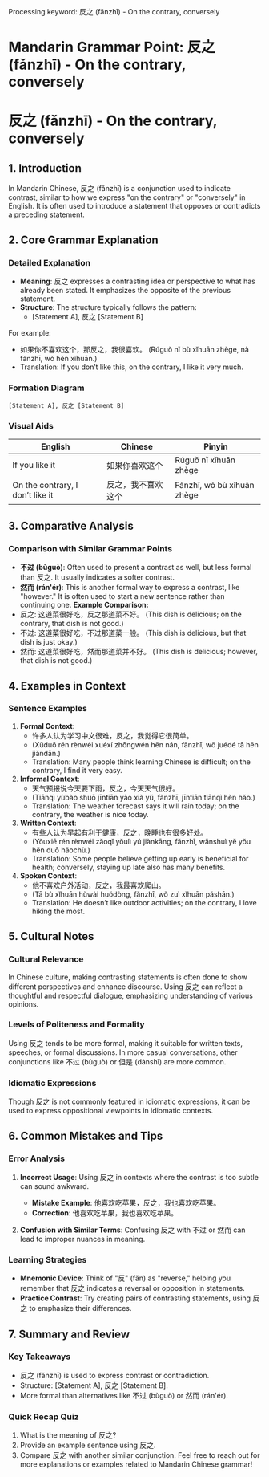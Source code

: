 Processing keyword: 反之 (fǎnzhī) - On the contrary, conversely
# Mandarin Grammar Point: 反之 (fǎnzhī) - On the contrary, conversely
# 反之 (fǎnzhī) - On the contrary, conversely
## 1. Introduction
In Mandarin Chinese, 反之 (fǎnzhī) is a conjunction used to indicate contrast, similar to how we express "on the contrary" or "conversely" in English. It is often used to introduce a statement that opposes or contradicts a preceding statement.
## 2. Core Grammar Explanation
### Detailed Explanation
- **Meaning**: 反之 expresses a contrasting idea or perspective to what has already been stated. It emphasizes the opposite of the previous statement.
- **Structure**: The structure typically follows the pattern:
  - [Statement A], 反之 [Statement B]
  
For example:
- 如果你不喜欢这个，那反之，我很喜欢。 (Rúguǒ nǐ bù xǐhuān zhège, nà fǎnzhī, wǒ hěn xǐhuān.)
- Translation: If you don’t like this, on the contrary, I like it very much.
### Formation Diagram
```
[Statement A], 反之 [Statement B]
```
### Visual Aids
| English      | Chinese                     | Pinyin          |
|--------------|-----------------------------|------------------|
| If you like it | 如果你喜欢这个               | Rúguǒ nǐ xǐhuān zhège |
| On the contrary, I don’t like it | 反之，我不喜欢这个          | Fǎnzhī, wǒ bù xǐhuān zhège     |
## 3. Comparative Analysis
### Comparison with Similar Grammar Points
- **不过 (bùguò)**: Often used to present a contrast as well, but less formal than 反之. It usually indicates a softer contrast.
- **然而 (rán'ér)**: This is another formal way to express a contrast, like "however." It is often used to start a new sentence rather than continuing one.
**Example Comparison:**
- 反之: 这道菜很好吃，反之那道菜不好。 (This dish is delicious; on the contrary, that dish is not good.)
- 不过: 这道菜很好吃，不过那道菜一般。 (This dish is delicious, but that dish is just okay.)
- 然而: 这道菜很好吃，然而那道菜并不好。 (This dish is delicious; however, that dish is not good.)
## 4. Examples in Context
### Sentence Examples
1. **Formal Context**:
   - 许多人认为学习中文很难，反之，我觉得它很简单。
   - (Xǔduō rén rènwéi xuéxí zhōngwén hěn nán, fǎnzhī, wǒ juédé tā hěn jiǎndān.)
   - Translation: Many people think learning Chinese is difficult; on the contrary, I find it very easy.
2. **Informal Context**:
   - 天气预报说今天要下雨，反之，今天天气很好。
   - (Tiānqì yùbào shuō jīntiān yào xià yǔ, fǎnzhī, jīntiān tiānqì hěn hǎo.)
   - Translation: The weather forecast says it will rain today; on the contrary, the weather is nice today.
3. **Written Context**:
   - 有些人认为早起有利于健康，反之，晚睡也有很多好处。
   - (Yǒuxiē rén rènwéi zǎoqǐ yǒulì yú jiànkāng, fǎnzhī, wǎnshuì yě yǒu hěn duō hǎochù.)
   - Translation: Some people believe getting up early is beneficial for health; conversely, staying up late also has many benefits.
4. **Spoken Context**:
   - 他不喜欢户外活动，反之，我最喜欢爬山。
   - (Tā bù xǐhuān hùwài huódòng, fǎnzhī, wǒ zuì xǐhuān páshān.)
   - Translation: He doesn’t like outdoor activities; on the contrary, I love hiking the most.
## 5. Cultural Notes
### Cultural Relevance
In Chinese culture, making contrasting statements is often done to show different perspectives and enhance discourse. Using 反之 can reflect a thoughtful and respectful dialogue, emphasizing understanding of various opinions.
### Levels of Politeness and Formality
Using 反之 tends to be more formal, making it suitable for written texts, speeches, or formal discussions. In more casual conversations, other conjunctions like 不过 (bùguò) or 但是 (dànshì) are more common.
### Idiomatic Expressions
Though 反之 is not commonly featured in idiomatic expressions, it can be used to express oppositional viewpoints in idiomatic contexts.
## 6. Common Mistakes and Tips
### Error Analysis
1. **Incorrect Usage**: Using 反之 in contexts where the contrast is too subtle can sound awkward. 
   - **Mistake Example**: 他喜欢吃苹果，反之，我也喜欢吃苹果。
   - **Correction**: 他喜欢吃苹果，我也喜欢吃苹果。
   
2. **Confusion with Similar Terms**: Confusing 反之 with 不过 or 然而 can lead to improper nuances in meaning. 
### Learning Strategies
- **Mnemonic Device**: Think of "反" (fǎn) as "reverse," helping you remember that 反之 indicates a reversal or opposition in statements.
- **Practice Contrast**: Try creating pairs of contrasting statements, using 反之 to emphasize their differences.
## 7. Summary and Review
### Key Takeaways
- 反之 (fǎnzhī) is used to express contrast or contradiction.
- Structure: [Statement A], 反之 [Statement B].
- More formal than alternatives like 不过 (bùguò) or 然而 (rán'ér).
### Quick Recap Quiz
1. What is the meaning of 反之?
2. Provide an example sentence using 反之.
3. Compare 反之 with another similar conjunction.
Feel free to reach out for more explanations or examples related to Mandarin Chinese grammar!
